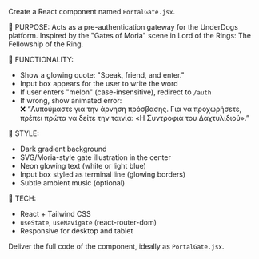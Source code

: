 Create a React component named `PortalGate.jsx`.

🎯 PURPOSE:
Acts as a pre-authentication gateway for the UnderDogs platform. Inspired by the "Gates of Moria" scene in Lord of the Rings: The Fellowship of the Ring.

🔹 FUNCTIONALITY:
- Show a glowing quote: "Speak, friend, and enter."
- Input box appears for the user to write the word
- If user enters "melon" (case-insensitive), redirect to `/auth`
- If wrong, show animated error:  
  ❌ “Λυπούμαστε για την άρνηση πρόσβασης. Για να προχωρήσετε, πρέπει πρώτα να δείτε την ταινία: «Η Συντροφιά του Δαχτυλιδιού».”

🔹 STYLE:
- Dark gradient background
- SVG/Moria-style gate illustration in the center
- Neon glowing text (white or light blue)
- Input box styled as terminal line (glowing borders)
- Subtle ambient music (optional)

🔹 TECH:
- React + Tailwind CSS
- `useState`, `useNavigate` (react-router-dom)
- Responsive for desktop and tablet

Deliver the full code of the component, ideally as `PortalGate.jsx`.
